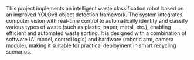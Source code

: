 This project implements an intelligent waste classification robot based on an improved YOLOv8 object detection framework. The system integrates computer vision with real-time control to automatically identify and classify various types of waste (such as plastic, paper, metal, etc.), enabling efficient and automated waste sorting. It is designed with a combination of software (AI model, control logic) and hardware (robotic arm, camera module), making it suitable for practical deployment in smart recycling scenarios.

